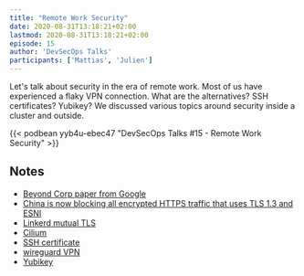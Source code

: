 ```yaml
---
title: "Remote Work Security"
date: 2020-08-31T13:18:21+02:00
lastmod: 2020-08-31T13:18:21+02:00
episode: 15
author: 'DevSecOps Talks'
participants: ['Mattias', 'Julien']
---
```


Let's talk about security in the era of remote work. Most of us have experienced a flaky VPN connection.
What are the alternatives? SSH certificates? Yubikey?
We discussed various topics around security inside a cluster and outside.

<!--more-->

<!-- Player -->

{{< podbean yyb4u-ebec47 "DevSecOps Talks #15 - Remote Work Security" >}}

## Notes

- [Beyond Corp paper from Google](https://cloud.google.com/beyondcorp/#researchPapers)
- [China is now blocking all encrypted HTTPS traffic that uses TLS 1.3 and ESNI](https://www.zdnet.com/article/china-is-now-blocking-all-encrypted-https-traffic-using-tls-1-3-and-esni/)
- [Linkerd mutual TLS](https://linkerd.io/2/features/automatic-mtls/)
- [Cilium](https://docs.cilium.io/en/v1.8/intro/)
- [SSH certificate](https://smallstep.com/blog/use-ssh-certificates/)
- [wireguard VPN](https://www.wireguard.com/)
- [Yubikey](https://www.yubico.com/)
